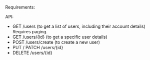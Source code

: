 Requirements:

API: 
- GET /users (to get a list of users, including their account details) Requires paging.
- GET /users/{id} (to get a specific user details)
- POST /users/create (to create a new user)
- PUT / PATCH /users/{id}
- DELETE /users/{id}
